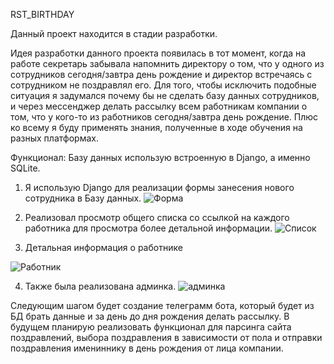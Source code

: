 RST_BIRTHDAY

Данный проект находится в стадии разработки.

Идея разработки данного проекта появилась в тот момент, когда на работе секретарь забывала напомнить директору о том, что у одного из сотрудников сегодня/завтра день рождение и директор встречаясь с сотрудником не поздравлял его. Для того, чтобы исключить подобные ситуация я задумался почему бы не сделать базу данных сотрудников, и через мессенджер делать рассылку всем работникам компании о том, что у кого-то из работников сегодня/завтра день рождение.
Плюс ко всему я буду применять знания, полученные в ходе обучения на разных платформах.

Функционал:
Базу данных использую встроенную в Django, а именно SQLite.

1. Я использую Django для реализации формы занесения нового сотрудника в Базу данных.
![Форма](https://user-images.githubusercontent.com/60866480/189330128-4470cb9b-bac8-4483-affc-9aa74e8b046f.png)

2. Реализовал просмотр общего списка со ссылкой на каждого работника для просмотра более детальной информации.
![Список](https://user-images.githubusercontent.com/60866480/189330524-93a57a01-757e-4493-ae16-3af3f9690140.png)

3. Детальная информация о работнике

![Работник](https://user-images.githubusercontent.com/60866480/189330873-dfb22693-e4cd-432d-99cb-f503aa74ecba.png)

4. Также была реализована админка.
![админка](https://user-images.githubusercontent.com/60866480/189331663-eb292206-7809-4032-89fb-3bfd80ef8fe2.png)



Следующим шагом будет создание телеграмм бота, который будет из БД брать данные и за день до дня рождения делать рассылку.
В будущем планирую реализовать функционал для парсинга сайта поздравлений, выбора поздравления в зависимости от пола и отправки поздравления имениннику в день рождения от лица компании.
